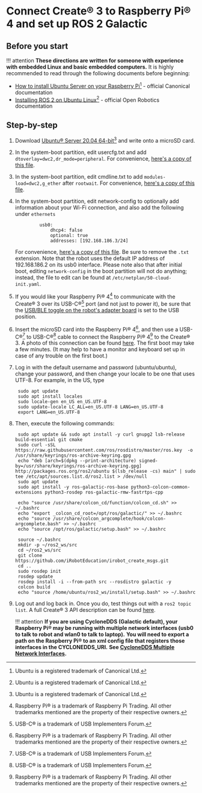 # Connect Create® 3 to Raspberry Pi® 4 and set up ROS 2 Galactic

## Before you start
!!! attention
    **These directions are written for someone with experience with embedded Linux and basic embedded computers.**
It is highly recommended to read through the following documents before beginning:

* [How to install Ubuntu Server on your Raspberry Pi](https://ubuntu.com/tutorials/how-to-install-ubuntu-on-your-raspberry-pi)[^1] - official Canonical documentation
* [Installing ROS 2 on Ubuntu Linux](https://docs.ros.org/en/galactic/Installation/Ubuntu-Install-Binary.html)[^1] - official Open Robotics documentation

## Step-by-step

1. Download [Ubuntu® Server 20.04 64-bit](https://ubuntu.com/download/raspberry-pi)[^1] and write onto a microSD card.
1. In the system-boot partition, edit usercfg.txt and add `dtoverlay=dwc2,dr_mode=peripheral`. For convenience, [here's a copy of this file](data/usercfg.txt).
1. In the system-boot partition, edit cmdline.txt to add `modules-load=dwc2,g_ether` after `rootwait`. For convenience, [here's a copy of this file](data/cmdline.txt).
1. In the system-boot partition, edit network-config to optionally add information about your Wi-Fi connection, and also add the following under `ethernets`

                usb0:
                    dhcp4: false
                    optional: true
                    addresses: [192.168.186.3/24]

    For convenience, [here's a copy of this file](data/network-config.txt). Be sure to remove the `.txt` extension.
    Note that the robot uses the default IP address of 192.168.186.2 on its usb0 interface.
    Please note also that after initial boot, editing `network-config` in the boot partition will not do anything; instead, the file to edit can be found at `/etc/netplan/50-cloud-init.yaml`.

1. If you would like your Raspberry Pi® 4[^3] to communicate with the Create® 3 over its USB-C®[^2] port (and not just to power it), be sure that the [USB/BLE toggle on the robot's adapter board](../../hw/electrical/#adapter-board-overview) is set to the USB position.
1. Insert the microSD card into the Raspberry Pi® 4[^3], and then use a USB-C®[^2] to USB-C®[^2] cable to connect the Raspberry Pi® 4[^3] to the Create® 3.
A photo of this connection can be found [here](../../hw/hookup/#raspberry-pi-4).
The first boot may take a few minutes. (It may help to have a monitor and keyboard set up in case of any trouble on the first boot.)

1. Log in with the default username and password (ubuntu/ubuntu), change your password, and then change your locale to be one that uses UTF-8. For example, in the US, type

        sudo apt update
        sudo apt install locales
        sudo locale-gen en_US en_US.UTF-8
        sudo update-locale LC_ALL=en_US.UTF-8 LANG=en_US.UTF-8
        export LANG=en_US.UTF-8

1. Then, execute the following commands:

        sudo apt update && sudo apt install -y curl gnupg2 lsb-release build-essential git cmake
        sudo curl -sSL https://raw.githubusercontent.com/ros/rosdistro/master/ros.key  -o /usr/share/keyrings/ros-archive-keyring.gpg
        echo "deb [arch=$(dpkg --print-architecture) signed-by=/usr/share/keyrings/ros-archive-keyring.gpg] http://packages.ros.org/ros2/ubuntu $(lsb_release -cs) main" | sudo tee /etc/apt/sources.list.d/ros2.list > /dev/null
        sudo apt update
        sudo apt install -y ros-galactic-ros-base python3-colcon-common-extensions python3-rosdep ros-galactic-rmw-fastrtps-cpp

        echo "source /usr/share/colcon_cd/function/colcon_cd.sh" >> ~/.bashrc
        echo "export _colcon_cd_root=/opt/ros/galactic/" >> ~/.bashrc
        echo "source /usr/share/colcon_argcomplete/hook/colcon-argcomplete.bash" >> ~/.bashrc
        echo "source /opt/ros/galactic/setup.bash" >> ~/.bashrc

        source ~/.bashrc
        mkdir -p ~/ros2_ws/src
        cd ~/ros2_ws/src
        git clone https://github.com/iRobotEducation/irobot_create_msgs.git
        cd ..
        sudo rosdep init
        rosdep update
        rosdep install -i --from-path src --rosdistro galactic -y
        colcon build
        echo "source /home/ubuntu/ros2_ws/install/setup.bash" >> ~/.bashrc

1. Log out and log back in. Once you do, test things out with a `ros2 topic list`.
A full Create® 3 API description can be found [here](../../api/ros2).

    !!! attention
        **If you are using CycloneDDS (Galactic default), your Raspberry Pi® may be running with multiple network interfaces (usb0 to talk to robot and wlan0 to talk to laptop).**
        **You will need to export a path on the Raspberry Pi® to an xml config file that registers those interfaces in the CYCLONEDDS_URI.**
        **See [CycloneDDS Multiple Network Interfaces](../xml-config/#cyclonedds).**

[^1]: Ubuntu is a registered trademark of Canonical Ltd.
[^2]: USB-C® is a trademark of USB Implementers Forum.
[^3]: Raspberry Pi® is a trademark of Raspberry Pi Trading. All other trademarks mentioned are the property of their respective owners.
